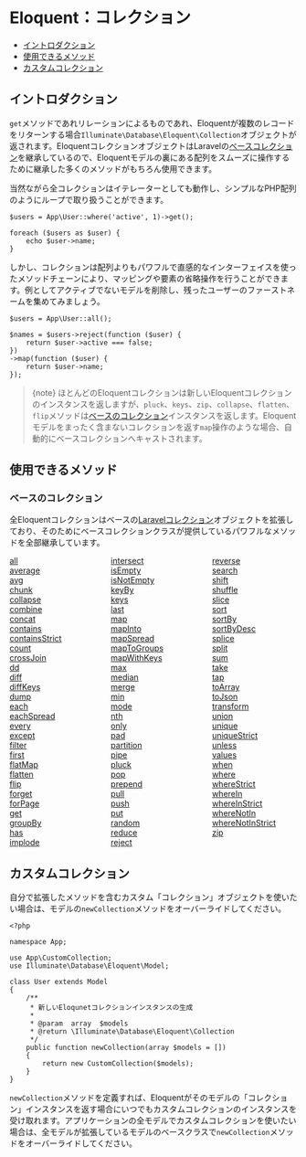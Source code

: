 # Eloquent：コレクション

- [イントロダクション](#introduction)
- [使用できるメソッド](#available-methods)
- [カスタムコレクション](#custom-collections)

<a name="introduction"></a>
## イントロダクション

`get`メソッドであれリレーションによるものであれ、Eloquentが複数のレコードをリターンする場合`Illuminate\Database\Eloquent\Collection`オブジェクトが返されます。EloquentコレクションオブジェクトはLaravelの[ベースコレクション](/docs/{{version}}/collections)を継承しているので、Eloquentモデルの裏にある配列をスムーズに操作するために継承した多くのメソッドがもちろん使用できます。

当然ながら全コレクションはイテレーターとしても動作し、シンプルなPHP配列のようにループで取り扱うことができます。

    $users = App\User::where('active', 1)->get();

    foreach ($users as $user) {
        echo $user->name;
    }

しかし、コレクションは配列よりもパワフルで直感的なインターフェイスを使ったメソッドチェーンにより、マッピングや要素の省略操作を行うことができます。例としてアクティブでないモデルを削除し、残ったユーザーのファーストネームを集めてみましょう。

    $users = App\User::all();

    $names = $users->reject(function ($user) {
        return $user->active === false;
    })
    ->map(function ($user) {
        return $user->name;
    });

> {note} ほとんどのEloquentコレクションは新しいEloquentコレクションのインスタンスを返しますが、`pluck`、`keys`、`zip`、`collapse`、`flatten`、`flip`メソッドは[ベースのコレクション](/docs/{{version}}/collections)インスタンスを返します。Eloquentモデルをまったく含まないコレクションを返す`map`操作のような場合、自動的にベースコレクションへキャストされます。

<a name="available-methods"></a>
## 使用できるメソッド

### ベースのコレクション

全Eloquentコレクションはベースの[Laravelコレクション](/docs/{{version}}/collections)オブジェクトを拡張しており、そのためにベースコレクションクラスが提供しているパワフルなメソッドを全部継承しています。

<style>
    #collection-method-list > p {
        column-count: 3; -moz-column-count: 3; -webkit-column-count: 3;
        column-gap: 2em; -moz-column-gap: 2em; -webkit-column-gap: 2em;
    }

    #collection-method-list a {
        display: block;
    }
</style>

<div id="collection-method-list" markdown="1">

[all](/docs/{{version}}/collections#method-all)
[average](/docs/{{version}}/collections#method-average)
[avg](/docs/{{version}}/collections#method-avg)
[chunk](/docs/{{version}}/collections#method-chunk)
[collapse](/docs/{{version}}/collections#method-collapse)
[combine](/docs/{{version}}/collections#method-combine)
[concat](/docs/{{version}}/collections#method-concat)
[contains](/docs/{{version}}/collections#method-contains)
[containsStrict](/docs/{{version}}/collections#method-containsstrict)
[count](/docs/{{version}}/collections#method-count)
[crossJoin](/docs/{{version}}/collections#method-crossjoin)
[dd](/docs/{{version}}/collections#method-dd)
[diff](/docs/{{version}}/collections#method-diff)
[diffKeys](/docs/{{version}}/collections#method-diffkeys)
[dump](/docs/{{version}}/collections#method-dump)
[each](/docs/{{version}}/collections#method-each)
[eachSpread](/docs/{{version}}/collections#method-eachspread)
[every](/docs/{{version}}/collections#method-every)
[except](/docs/{{version}}/collections#method-except)
[filter](/docs/{{version}}/collections#method-filter)
[first](/docs/{{version}}/collections#method-first)
[flatMap](/docs/{{version}}/collections#method-flatmap)
[flatten](/docs/{{version}}/collections#method-flatten)
[flip](/docs/{{version}}/collections#method-flip)
[forget](/docs/{{version}}/collections#method-forget)
[forPage](/docs/{{version}}/collections#method-forpage)
[get](/docs/{{version}}/collections#method-get)
[groupBy](/docs/{{version}}/collections#method-groupby)
[has](/docs/{{version}}/collections#method-has)
[implode](/docs/{{version}}/collections#method-implode)
[intersect](/docs/{{version}}/collections#method-intersect)
[isEmpty](/docs/{{version}}/collections#method-isempty)
[isNotEmpty](/docs/{{version}}/collections#method-isnotempty)
[keyBy](/docs/{{version}}/collections#method-keyby)
[keys](/docs/{{version}}/collections#method-keys)
[last](/docs/{{version}}/collections#method-last)
[map](/docs/{{version}}/collections#method-map)
[mapInto](/docs/{{version}}/collections#method-mapinto)
[mapSpread](/docs/{{version}}/collections#method-mapspread)
[mapToGroups](/docs/{{version}}/collections#method-maptogroups)
[mapWithKeys](/docs/{{version}}/collections#method-mapwithkeys)
[max](/docs/{{version}}/collections#method-max)
[median](/docs/{{version}}/collections#method-median)
[merge](/docs/{{version}}/collections#method-merge)
[min](/docs/{{version}}/collections#method-min)
[mode](/docs/{{version}}/collections#method-mode)
[nth](/docs/{{version}}/collections#method-nth)
[only](/docs/{{version}}/collections#method-only)
[pad](/docs/{{version}}/collections#method-pad)
[partition](/docs/{{version}}/collections#method-partition)
[pipe](/docs/{{version}}/collections#method-pipe)
[pluck](/docs/{{version}}/collections#method-pluck)
[pop](/docs/{{version}}/collections#method-pop)
[prepend](/docs/{{version}}/collections#method-prepend)
[pull](/docs/{{version}}/collections#method-pull)
[push](/docs/{{version}}/collections#method-push)
[put](/docs/{{version}}/collections#method-put)
[random](/docs/{{version}}/collections#method-random)
[reduce](/docs/{{version}}/collections#method-reduce)
[reject](/docs/{{version}}/collections#method-reject)
[reverse](/docs/{{version}}/collections#method-reverse)
[search](/docs/{{version}}/collections#method-search)
[shift](/docs/{{version}}/collections#method-shift)
[shuffle](/docs/{{version}}/collections#method-shuffle)
[slice](/docs/{{version}}/collections#method-slice)
[sort](/docs/{{version}}/collections#method-sort)
[sortBy](/docs/{{version}}/collections#method-sortby)
[sortByDesc](/docs/{{version}}/collections#method-sortbydesc)
[splice](/docs/{{version}}/collections#method-splice)
[split](/docs/{{version}}/collections#method-split)
[sum](/docs/{{version}}/collections#method-sum)
[take](/docs/{{version}}/collections#method-take)
[tap](/docs/{{version}}/collections#method-tap)
[toArray](/docs/{{version}}/collections#method-toarray)
[toJson](/docs/{{version}}/collections#method-tojson)
[transform](/docs/{{version}}/collections#method-transform)
[union](/docs/{{version}}/collections#method-union)
[unique](/docs/{{version}}/collections#method-unique)
[uniqueStrict](/docs/{{version}}/collections#method-uniquestrict)
[unless](/docs/{{version}}/collections#method-unless)
[values](/docs/{{version}}/collections#method-values)
[when](/docs/{{version}}/collections#method-when)
[where](/docs/{{version}}/collections#method-where)
[whereStrict](/docs/{{version}}/collections#method-wherestrict)
[whereIn](/docs/{{version}}/collections#method-wherein)
[whereInStrict](/docs/{{version}}/collections#method-whereinstrict)
[whereNotIn](/docs/{{version}}/collections#method-wherenotin)
[whereNotInStrict](/docs/{{version}}/collections#method-wherenotinstrict)
[zip](/docs/{{version}}/collections#method-zip)

</div>

<a name="custom-collections"></a>
## カスタムコレクション

自分で拡張したメソッドを含むカスタム「コレクション」オブジェクトを使いたい場合は、モデルの`newCollection`メソッドをオーバーライドしてください。

    <?php

    namespace App;

    use App\CustomCollection;
    use Illuminate\Database\Eloquent\Model;

    class User extends Model
    {
        /**
         * 新しいEloqunetコレクションインスタンスの生成
         *
         * @param  array  $models
         * @return \Illuminate\Database\Eloquent\Collection
         */
        public function newCollection(array $models = [])
        {
            return new CustomCollection($models);
        }
    }

`newCollection`メソッドを定義すれば、Eloquentがそのモデルの「コレクション」インスタンスを返す場合にいつでもカスタムコレクションのインスタンスを受け取れます。アプリケーションの全モデルでカスタムコレクションを使いたい場合は、全モデルが拡張しているモデルのベースクラスで`newCollection`メソッドをオーバーライドしてください。
